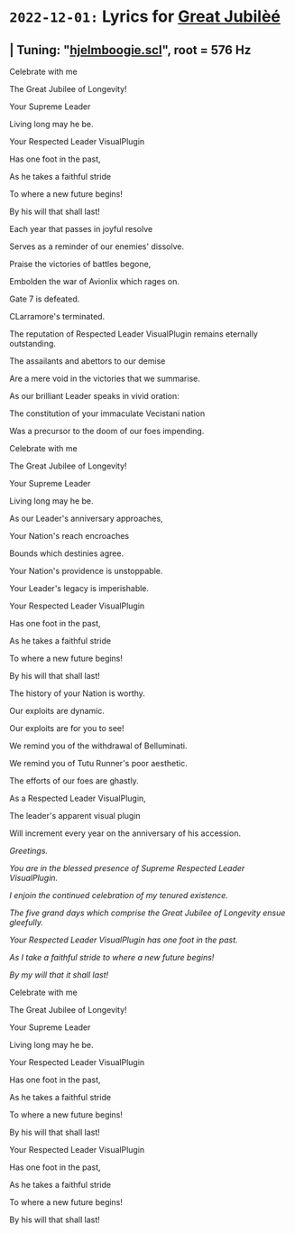 # `2022-12-01:` Lyrics for [Great Jubilèé](https://soundcloud.com/shokhi-chumoghiqael-9/the-great-jubilee)


| Tuning: "[hjelmboogie.scl](https://github.com/AJMansfield/polySynth/blob/master/scl/hjelmboogie.scl)", root = 576 Hz
--

Celebrate with me

The Great Jubilee of Longevity!

Your Supreme Leader

Living long may he be.

Your Respected Leader VisualPlugin

Has one foot in the past,

As he takes a faithful stride

To where a new future begins!

By his will that shall last!

Each year that passes in joyful resolve

Serves as a reminder of our enemies' dissolve.

Praise the victories of battles begone,

Embolden the war of Avionlix which rages on.

Gate 7 is defeated.

CLarramore's terminated.

The reputation of Respected Leader VisualPlugin remains eternally outstanding.

The assailants and abettors to our demise

Are a mere void in the victories that we summarise.

As our brilliant Leader speaks in vivid oration:

The constitution of your immaculate Vecistani nation

Was a precursor to the doom of our foes impending.

Celebrate with me

The Great Jubilee of Longevity!

Your Supreme Leader

Living long may he be.

As our Leader's anniversary approaches,

Your Nation's reach encroaches

Bounds which destinies agree.

Your Nation's providence is unstoppable.

Your Leader's legacy is imperishable.

Your Respected Leader VisualPlugin

Has one foot in the past,

As he takes a faithful stride

To where a new future begins!

By his will that shall last!

The history of your Nation is worthy.

Our exploits are dynamic.

Our exploits are for you to see!

We remind you of the withdrawal of Belluminati.

We remind you of Tutu Runner's poor aesthetic.

The efforts of our foes are ghastly.

As a Respected Leader VisualPlugin,

The leader's apparent visual plugin

Will increment every year on the anniversary of his accession.

_Greetings._

_You are in the blessed presence of Supreme Respected Leader VisualPlugin._

_I enjoin the continued celebration of my tenured existence._

_The five grand days which comprise the Great Jubilee of Longevity ensue gleefully._

_Your Respected Leader VisualPlugin has one foot in the past._

_As I take a faithful stride to where a new future begins!_

_By my will that it shall last!_

Celebrate with me

The Great Jubilee of Longevity!

Your Supreme Leader

Living long may he be.

Your Respected Leader VisualPlugin

Has one foot in the past,

As he takes a faithful stride

To where a new future begins!

By his will that shall last!

Your Respected Leader VisualPlugin

Has one foot in the past,

As he takes a faithful stride

To where a new future begins!

By his will that shall last!

